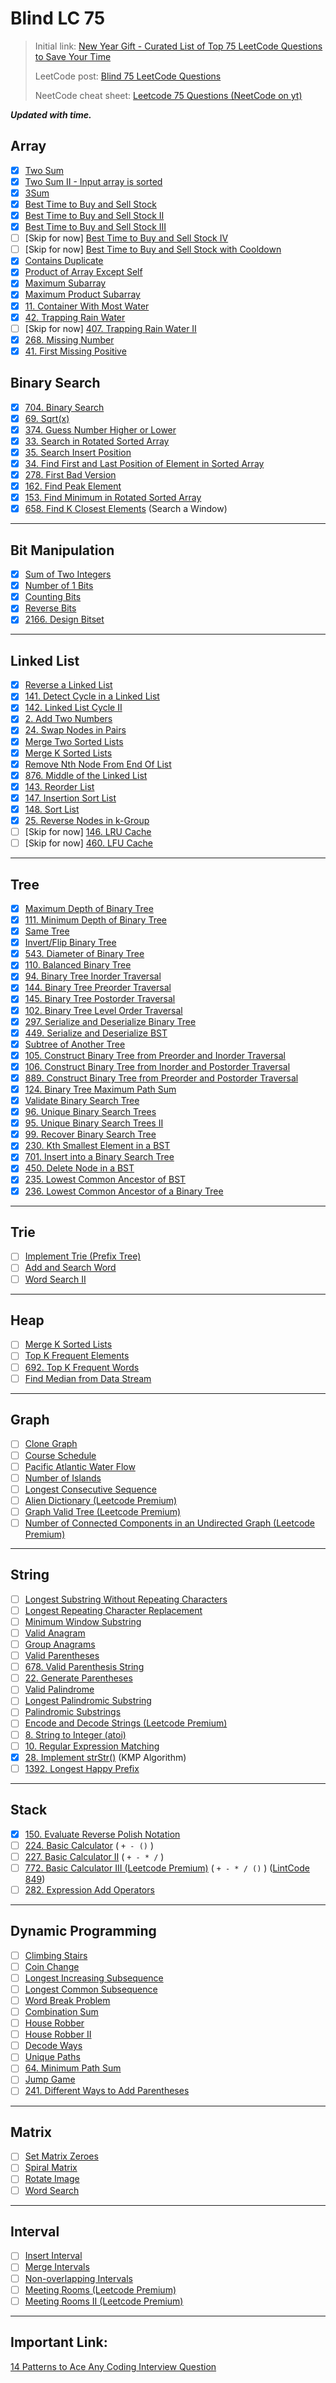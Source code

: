 # Blind LC 75

> Initial link: [New Year Gift - Curated List of Top 75 LeetCode Questions to Save Your Time](https://www.teamblind.com/post/New-Year-Gift---Curated-List-of-Top-75-LeetCode-Questions-to-Save-Your-Time-OaM1orEU) 
>
> LeetCode post: [Blind 75 LeetCode Questions](https://leetcode.com/discuss/general-discussion/460599/blind-75-leetcode-questions) 
>
> NeetCode cheat sheet: [Leetcode 75 Questions (NeetCode on yt)](https://docs.google.com/spreadsheets/d/1A2PaQKcdwO_lwxz9bAnxXnIQayCouZP6d-ENrBz_NXc/edit#gid=0) 

***Updated with time.*** 



## Array

- [x] [Two Sum](https://leetcode.com/problems/two-sum/)
- [x] [Two Sum II - Input array is sorted](https://leetcode.com/problems/two-sum-ii-input-array-is-sorted/description/) 
- [x] [3Sum](https://leetcode.com/problems/3sum/)
- [x] [Best Time to Buy and Sell Stock](https://leetcode.com/problems/best-time-to-buy-and-sell-stock/)
- [x] [Best Time to Buy and Sell Stock II](https://leetcode.com/problems/best-time-to-buy-and-sell-stock-ii/description/)
- [x] [Best Time to Buy and Sell Stock III](https://leetcode.com/problems/best-time-to-buy-and-sell-stock-iii/description/)
- [ ] [Skip for now] [Best Time to Buy and Sell Stock IV](https://leetcode.com/problems/best-time-to-buy-and-sell-stock-iv/description/)
- [ ] [Skip for now] [Best Time to Buy and Sell Stock with Cooldown](https://leetcode.com/problems/best-time-to-buy-and-sell-stock-with-cooldown/description/)
- [x] [Contains Duplicate](https://leetcode.com/problems/contains-duplicate/)
- [x] [Product of Array Except Self](https://leetcode.com/problems/product-of-array-except-self/)
- [x] [Maximum Subarray](https://leetcode.com/problems/maximum-subarray/)
- [x] [Maximum Product Subarray](https://leetcode.com/problems/maximum-product-subarray/) 
- [x] [11. Container With Most Water](https://leetcode.com/problems/container-with-most-water/) 
- [x] [42. Trapping Rain Water](https://leetcode.com/problems/trapping-rain-water/) 
- [ ] [Skip for now] [407. Trapping Rain Water II](https://leetcode.com/problems/trapping-rain-water-ii/) 
- [x] [268. Missing Number](https://leetcode.com/problems/missing-number/)
- [x] [41. First Missing Positive](https://leetcode.com/problems/first-missing-positive/) 

## Binary Search

- [x] [704. Binary Search](https://leetcode.com/problems/binary-search/) 
- [x] [69. Sqrt(x)](https://leetcode.com/problems/sqrtx/) 
- [x] [374. Guess Number Higher or Lower](https://leetcode.com/problems/guess-number-higher-or-lower/) 
- [x] [33. Search in Rotated Sorted Array](https://leetcode.com/problems/search-in-rotated-sorted-array/) 
- [x] [35. Search Insert Position](https://leetcode.com/problems/search-insert-position/) 
- [x] [34. Find First and Last Position of Element in Sorted Array](https://leetcode.com/problems/find-first-and-last-position-of-element-in-sorted-array/) 
- [x] [278. First Bad Version](https://leetcode.com/problems/first-bad-version/) 
- [x] [162. Find Peak Element](https://leetcode.com/problems/find-peak-element/) 
- [x] [153. Find Minimum in Rotated Sorted Array](https://leetcode.com/problems/find-minimum-in-rotated-sorted-array/) 
- [x] [658. Find K Closest Elements](https://leetcode.com/problems/find-k-closest-elements/) (Search a Window)

---

## Bit Manipulation

- [x] [Sum of Two Integers](https://leetcode.com/problems/sum-of-two-integers/)
- [x] [Number of 1 Bits](https://leetcode.com/problems/number-of-1-bits/)
- [x] [Counting Bits](https://leetcode.com/problems/counting-bits/)
- [x] [Reverse Bits](https://leetcode.com/problems/reverse-bits/)
- [x] [2166. Design Bitset](https://leetcode.com/problems/design-bitset/) 

---

## Linked List

- [x] [Reverse a Linked List](https://leetcode.com/problems/reverse-linked-list/)
- [x] [141. Detect Cycle in a Linked List](https://leetcode.com/problems/linked-list-cycle/)
- [x] [142. Linked List Cycle II](https://leetcode.com/problems/linked-list-cycle-ii/) 
- [x] [2. Add Two Numbers](https://leetcode.com/problems/add-two-numbers/) 
- [x] [24. Swap Nodes in Pairs](https://leetcode.com/problems/swap-nodes-in-pairs/) 
- [x] [Merge Two Sorted Lists](https://leetcode.com/problems/merge-two-sorted-lists/)
- [x] [Merge K Sorted Lists](https://leetcode.com/problems/merge-k-sorted-lists/)
- [x] [Remove Nth Node From End Of List](https://leetcode.com/problems/remove-nth-node-from-end-of-list/)
- [x] [876. Middle of the Linked List](https://leetcode.com/problems/middle-of-the-linked-list/) 
- [x] [143. Reorder List](https://leetcode.com/problems/reorder-list/) 
- [x] [147. Insertion Sort List](https://leetcode.com/problems/insertion-sort-list/) 
- [x] [148. Sort List](https://leetcode.com/problems/sort-list/) 
- [x] [25. Reverse Nodes in k-Group](https://leetcode.com/problems/reverse-nodes-in-k-group/) 
- [ ] [Skip for now] [146. LRU Cache](https://leetcode.com/problems/lru-cache/) 
- [ ] [Skip for now] [460. LFU Cache](https://leetcode.com/problems/lfu-cache/) 

---

## Tree

- [x] [Maximum Depth of Binary Tree](https://leetcode.com/problems/maximum-depth-of-binary-tree/)
- [x] [111. Minimum Depth of Binary Tree](https://leetcode.com/problems/minimum-depth-of-binary-tree/) 
- [x] [Same Tree](https://leetcode.com/problems/same-tree/)
- [x] [Invert/Flip Binary Tree](https://leetcode.com/problems/invert-binary-tree/)
- [x] [543. Diameter of Binary Tree](https://leetcode.com/problems/diameter-of-binary-tree/) 
- [x] [110. Balanced Binary Tree](https://leetcode.com/problems/balanced-binary-tree/) 
- [x] [94. Binary Tree Inorder Traversal](https://leetcode.com/problems/binary-tree-inorder-traversal/) 
- [x] [144. Binary Tree Preorder Traversal](https://leetcode.com/problems/binary-tree-preorder-traversal/) 
- [x] [145. Binary Tree Postorder Traversal](https://leetcode.com/problems/binary-tree-postorder-traversal/) 
- [x] [102. Binary Tree Level Order Traversal](https://leetcode.com/problems/binary-tree-level-order-traversal/) 
- [x] [297. Serialize and Deserialize Binary Tree](https://leetcode.com/problems/serialize-and-deserialize-binary-tree/)
- [x] [449. Serialize and Deserialize BST](https://leetcode.com/problems/serialize-and-deserialize-bst/) 
- [x] [Subtree of Another Tree](https://leetcode.com/problems/subtree-of-another-tree/)
- [x] [105. Construct Binary Tree from Preorder and Inorder Traversal](https://leetcode.com/problems/construct-binary-tree-from-preorder-and-inorder-traversal/) 
- [x] [106. Construct Binary Tree from Inorder and Postorder Traversal](https://leetcode.com/problems/construct-binary-tree-from-inorder-and-postorder-traversal/) 
- [x] [889. Construct Binary Tree from Preorder and Postorder Traversal](https://leetcode.com/problems/construct-binary-tree-from-preorder-and-postorder-traversal/) 
- [x] [124. Binary Tree Maximum Path Sum](https://leetcode.com/problems/binary-tree-maximum-path-sum/) 
- [x] [Validate Binary Search Tree](https://leetcode.com/problems/validate-binary-search-tree/) 
- [x] [96. Unique Binary Search Trees](https://leetcode.com/problems/unique-binary-search-trees/) 
- [x] [95. Unique Binary Search Trees II](https://leetcode.com/problems/unique-binary-search-trees-ii/) 
- [x] [99. Recover Binary Search Tree](https://leetcode.com/problems/recover-binary-search-tree/) 
- [x] [230. Kth Smallest Element in a BST](https://leetcode.com/problems/kth-smallest-element-in-a-bst/) 
- [x] [701. Insert into a Binary Search Tree](https://leetcode.com/problems/insert-into-a-binary-search-tree/) 
- [x] [450. Delete Node in a BST](https://leetcode.com/problems/delete-node-in-a-bst/) 
- [x] [235. Lowest Common Ancestor of BST](https://leetcode.com/problems/lowest-common-ancestor-of-a-binary-search-tree/)
- [x] [236. Lowest Common Ancestor of a Binary Tree](https://leetcode.com/problems/lowest-common-ancestor-of-a-binary-tree/) 

---

## Trie

- [ ] [Implement Trie (Prefix Tree)](https://leetcode.com/problems/implement-trie-prefix-tree/)
- [ ] [Add and Search Word](https://leetcode.com/problems/add-and-search-word-data-structure-design/)
- [ ] [Word Search II](https://leetcode.com/problems/word-search-ii/)

---

## Heap

- [ ] [Merge K Sorted Lists](https://leetcode.com/problems/merge-k-sorted-lists/)
- [ ] [Top K Frequent Elements](https://leetcode.com/problems/top-k-frequent-elements/)
- [ ] [692. Top K Frequent Words](https://leetcode.com/problems/top-k-frequent-words/) 
- [ ] [Find Median from Data Stream](https://leetcode.com/problems/find-median-from-data-stream/)

---

## Graph

- [ ] [Clone Graph](https://leetcode.com/problems/clone-graph/)
- [ ] [Course Schedule](https://leetcode.com/problems/course-schedule/)
- [ ] [Pacific Atlantic Water Flow](https://leetcode.com/problems/pacific-atlantic-water-flow/)
- [ ] [Number of Islands](https://leetcode.com/problems/number-of-islands/)
- [ ] [Longest Consecutive Sequence](https://leetcode.com/problems/longest-consecutive-sequence/)
- [ ] [Alien Dictionary (Leetcode Premium)](https://leetcode.com/problems/alien-dictionary/)
- [ ] [Graph Valid Tree (Leetcode Premium)](https://leetcode.com/problems/graph-valid-tree/)
- [ ] [Number of Connected Components in an Undirected Graph (Leetcode Premium)](https://leetcode.com/problems/number-of-connected-components-in-an-undirected-graph/)

---

## String

- [ ] [Longest Substring Without Repeating Characters](https://leetcode.com/problems/longest-substring-without-repeating-characters/)
- [ ] [Longest Repeating Character Replacement](https://leetcode.com/problems/longest-repeating-character-replacement/)
- [ ] [Minimum Window Substring](https://leetcode.com/problems/minimum-window-substring/)
- [ ] [Valid Anagram](https://leetcode.com/problems/valid-anagram/)
- [ ] [Group Anagrams](https://leetcode.com/problems/group-anagrams/)
- [ ] [Valid Parentheses](https://leetcode.com/problems/valid-parentheses/)
- [ ] [678. Valid Parenthesis String](https://leetcode.com/problems/valid-parenthesis-string/) 
- [ ] [22. Generate Parentheses](https://leetcode.com/problems/generate-parentheses/) 
- [ ] [Valid Palindrome](https://leetcode.com/problems/valid-palindrome/)
- [ ] [Longest Palindromic Substring](https://leetcode.com/problems/longest-palindromic-substring/)
- [ ] [Palindromic Substrings](https://leetcode.com/problems/palindromic-substrings/)
- [ ] [Encode and Decode Strings (Leetcode Premium)](https://leetcode.com/problems/encode-and-decode-strings/) 
- [ ] [8. String to Integer (atoi)](https://leetcode.com/problems/string-to-integer-atoi/) 
- [ ] [10. Regular Expression Matching](https://leetcode.com/problems/regular-expression-matching/) 
- [x] [28. Implement strStr()](https://leetcode.com/problems/implement-strstr/) (KMP Algorithm)
- [ ] [1392. Longest Happy Prefix](https://leetcode.com/problems/longest-happy-prefix/) 

---

## Stack

- [x] [150. Evaluate Reverse Polish Notation](https://leetcode.com/problems/evaluate-reverse-polish-notation/) 
- [ ] [224. Basic Calculator](https://leetcode.com/problems/basic-calculator/) ( `+ - ()` )
- [ ] [227. Basic Calculator II](https://leetcode.com/problems/basic-calculator-ii/) ( `+ - * /` )
- [ ] [772. Basic Calculator III (Leetcode Premium)](https://leetcode.com/problems/basic-calculator-iii/)  ( `+ - * / ()` ) ([LintCode 849](https://www.lintcode.com/problem/849/)) 
- [ ] [282. Expression Add Operators](https://leetcode.com/problems/expression-add-operators/) 

---

## Dynamic Programming

- [ ] [Climbing Stairs](https://leetcode.com/problems/climbing-stairs/)
- [ ] [Coin Change](https://leetcode.com/problems/coin-change/)
- [ ] [Longest Increasing Subsequence](https://leetcode.com/problems/longest-increasing-subsequence/)
- [ ] [Longest Common Subsequence](https://leetcode.com/problems/longest-common-subsequence/)
- [ ] [Word Break Problem](https://leetcode.com/problems/word-break/)
- [ ] [Combination Sum](https://leetcode.com/problems/combination-sum-iv/)
- [ ] [House Robber](https://leetcode.com/problems/house-robber/)
- [ ] [House Robber II](https://leetcode.com/problems/house-robber-ii/)
- [ ] [Decode Ways](https://leetcode.com/problems/decode-ways/)
- [ ] [Unique Paths](https://leetcode.com/problems/unique-paths/)
- [ ] [64. Minimum Path Sum](https://leetcode.com/problems/minimum-path-sum/) 
- [ ] [Jump Game](https://leetcode.com/problems/jump-game/)
- [ ] [241. Different Ways to Add Parentheses](https://leetcode.com/problems/different-ways-to-add-parentheses/) 

---

## Matrix

- [ ] [Set Matrix Zeroes](https://leetcode.com/problems/set-matrix-zeroes/)
- [ ] [Spiral Matrix](https://leetcode.com/problems/spiral-matrix/)
- [ ] [Rotate Image](https://leetcode.com/problems/rotate-image/)
- [ ] [Word Search](https://leetcode.com/problems/word-search/)

---

## Interval

- [ ] [Insert Interval](https://leetcode.com/problems/insert-interval/)
- [ ] [Merge Intervals](https://leetcode.com/problems/merge-intervals/)
- [ ] [Non-overlapping Intervals](https://leetcode.com/problems/non-overlapping-intervals/)
- [ ] [Meeting Rooms (Leetcode Premium)](https://leetcode.com/problems/meeting-rooms/)
- [ ] [Meeting Rooms II (Leetcode Premium)](https://leetcode.com/problems/meeting-rooms-ii/)

---

## Important Link:
[14 Patterns to Ace Any Coding Interview Question](https://hackernoon.com/14-patterns-to-ace-any-coding-interview-question-c5bb3357f6ed) 